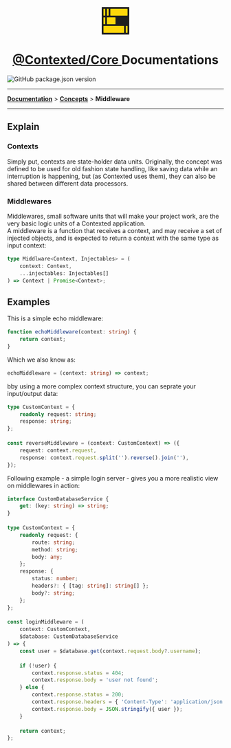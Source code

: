 <div align="center">
    <img alt="Contexted Logo" width="64" src="https://raw.githubusercontent.com/contexted-js/brand/master/dark/main-fill.svg">
    <h1>
		<a href="https://github.com/contexted-js/core">
        	@Contexted/Core
    	</a>
		<span>Documentations</span>
	</h1>
</div>

<img alt="GitHub package.json version" src="https://img.shields.io/github/package-json/v/contexted-js/core">

---

[**Documentation**](../) > [**Concepts**](README.md) > **Middleware**

---

## Explain

### Contexts

Simply put, contexts are state-holder data units. Originally, the concept was defined to be used for old fashion state handling, like saving data while an interruption is happening, but (as Contexted uses them), they can also be shared between different data processors.

### Middlewares

Middlewares, small software units that will make your project work, are the very basic logic units of a Contexted application.<br />
A middleware is a function that receives a context, and may receive a set of injected objects, and is expected to return a context with the same type as input context:

```ts
type Middlware<Context, Injectables> = (
	context: Context,
	...injectables: Injectables[]
) => Context | Promise<Context>;
```

## Examples

This is a simple echo middleware:

```ts
function echoMiddleware(context: string) {
	return context;
}
```

Which we also know as:

```ts
echoMiddleware = (context: string) => context;
```

bby using a more complex context structure, you can seprate your input/output data:

```ts
type CustomContext = {
	readonly request: string;
	response: string;
};

const reverseMiddleware = (context: CustomContext) => ({
	request: context.request,
	response: context.request.split('').reverse().join(''),
});
```

Following example - a simple login server - gives you a more realistic view on middlewares in action:

```ts
interface CustomDatabaseService {
	get: (key: string) => string;
}

type CustomContext = {
	readonly request: {
		route: string;
		method: string;
		body: any;
	};
	response: {
		status: number;
		headers?: { [tag: string]: string[] };
		body?: string;
	};
};

const loginMiddleware = (
	context: CustomContext,
	$database: CustomDatabaseService
) => {
	const user = $database.get(context.request.body?.username);

	if (!user) {
		context.response.status = 404;
		context.response.body = 'user not found';
	} else {
		context.response.status = 200;
		context.response.headers = { 'Content-Type': 'application/json' };
		context.response.body = JSON.stringify({ user });
	}

	return context;
};
```
